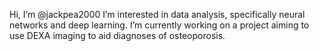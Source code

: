 Hi, I’m @jackpea2000
I’m interested in data analysis, specifically neural networks and deep learning. 
I’m currently working on a project aiming to use DEXA imaging to aid diagnoses of osteoporosis. 


<!---
jackpea2000/jackpea2000 is a ✨ special ✨ repository because its `README.md` (this file) appears on your GitHub profile.
You can click the Preview link to take a look at your changes.
--->
